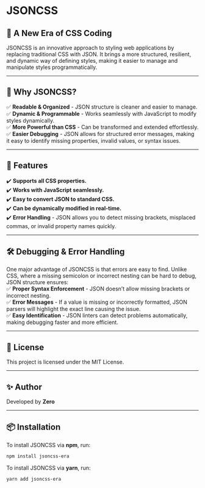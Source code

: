 # JSONCSS

## 🚀 A New Era of CSS Coding  

JSONCSS is an innovative approach to styling web applications by replacing traditional CSS with JSON. It brings a more structured, resilient, and dynamic way of defining styles, making it easier to manage and manipulate styles programmatically.

---

## 📌 Why JSONCSS?  
✅ **Readable & Organized** - JSON structure is cleaner and easier to manage.  
✅ **Dynamic & Programmable** - Works seamlessly with JavaScript to modify styles dynamically.  
✅ **More Powerful than CSS** - Can be transformed and extended effortlessly.  
✅ **Easier Debugging** - JSON allows for structured error messages, making it easy to identify missing properties, invalid values, or syntax issues.  


---

## 🎯 Features  
✔️ **Supports all CSS properties.**  
✔️ **Works with JavaScript seamlessly.**  
✔️ **Easy to convert JSON to standard CSS.**  
✔️ **Can be dynamically modified in real-time.**  
✔️ **Error Handling** - JSON allows you to detect missing brackets, misplaced commas, or invalid property names quickly.  


---

## 🛠 Debugging & Error Handling  
One major advantage of JSONCSS is that errors are easy to find. Unlike CSS, where a missing semicolon or incorrect nesting can be hard to debug, JSON structure ensures:  
✅ **Proper Syntax Enforcement** - JSON doesn’t allow missing brackets or incorrect nesting.  
✅ **Error Messages** - If a value is missing or incorrectly formatted, JSON parsers will highlight the exact line causing the issue.  
✅ **Easy Identification** - JSON linters can detect problems automatically, making debugging faster and more efficient.


---

## 📜 License  
This project is licensed under the MIT License.  


---

## ✨ Author  
Developed by **Zero**  

---

## 📦 Installation  
To install JSONCSS via **npm**, run:  
```sh
npm install jsoncss-era
```
To install JSONCSS via **yarn**, run:  
```sh
yarn add jsoncss-era
```

